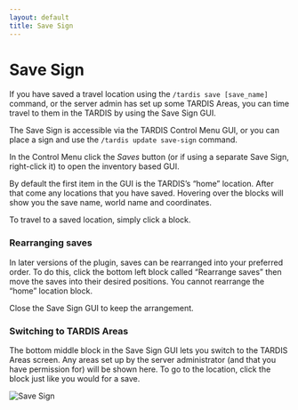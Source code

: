 ```yaml
---
layout: default
title: Save Sign
---
```


# Save Sign

If you have saved a travel location using the `/tardis save [save_name]` command, or the server admin has set up some
TARDIS Areas, you can time travel to them in the TARDIS by using the Save Sign GUI.

The Save Sign is accessible via the TARDIS Control Menu GUI, or you can place a sign and use
the `/tardis update save-sign` command.

In the Control Menu click the _Saves_ button (or if using a separate Save Sign, right-click it) to open the inventory based GUI.

By default the first item in the GUI is the TARDIS’s “home” location. After that come any locations that you have saved.
Hovering over the blocks will show you the save name, world name and coordinates.

To travel to a saved location, simply click a block.

### Rearranging saves

In later versions of the plugin, saves can be rearranged into your preferred order. To do this, click the bottom left
block called “Rearrange saves” then move the saves into their desired positions. You cannot rearrange the “home”
location block.

Close the Save Sign GUI to keep the arrangement.

### Switching to TARDIS Areas

The bottom middle block in the Save Sign GUI lets you switch to the TARDIS Areas screen. Any areas set up by the server
administrator (and that you have permission for) will be shown here. To go to the location, click the block just like
you would for a save.

![Save Sign](images/docs/save-sign.jpg)
